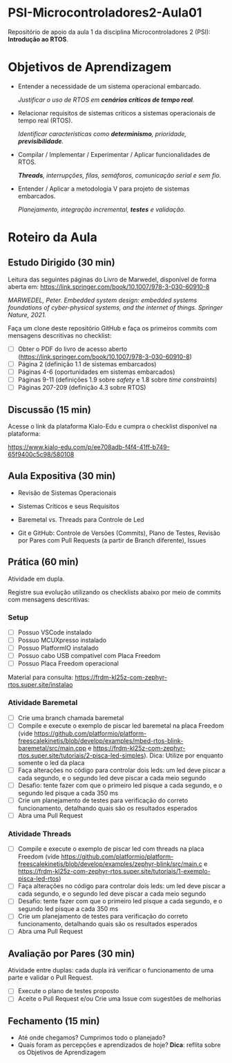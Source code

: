 # PSI-Microcontroladores2-Aula01
Repositório de apoio da aula 1 da disciplina Microcontroladores 2 (PSI): **Introdução ao RTOS**.

# Objetivos de Aprendizagem

- Entender a necessidade de um sistema operacional embarcado.

    _Justificar o uso de RTOS em **cenários críticos de tempo real**._

- Relacionar requisitos de sistemas críticos a sistemas operacionais de tempo real (RTOS).

    _Identificar características como **determinismo**, prioridade, **previsibilidade**._

- Compilar / Implementar / Experimentar / Aplicar funcionalidades de RTOS.

    _**Threads**, interrupções, filas, semáforos, comunicação serial e sem fio._

- Entender / Aplicar a metodologia V para projeto de sistemas embarcados.

    _Planejamento, integração incremental, **testes** e validação._

# Roteiro da Aula

## Estudo Dirigido (30 min)

Leitura das seguintes páginas do Livro de Marwedel, disponível de forma aberta em: https://link.springer.com/book/10.1007/978-3-030-60910-8

  _MARWEDEL, Peter. Embedded system design: embedded systems foundations of cyber-physical systems, and the internet of things. Springer Nature, 2021._

Faça um clone deste repositório GitHub e faça os primeiros commits com mensagens descritivas no checklist:

- [ ] Obter o PDF do livro de acesso aberto (https://link.springer.com/book/10.1007/978-3-030-60910-8)
- [ ] Página 2 (definição 1.1 de sistemas embarcados)
- [ ] Páginas 4-6 (oportunidades em sistemas embarcados)
- [ ] Páginas 9-11 (definições 1.9 sobre _safety_ e 1.8 sobre _time constraints_)
- [ ] Páginas 207-209 (definição 4.3 sobre RTOS)

## Discussão (15 min)

Acesse o link da plataforma Kialo-Edu e cumpra o checklist disponível na plataforma:

https://www.kialo-edu.com/p/ee708adb-f4f4-41ff-b749-65f9400c5c98/580108

## Aula Expositiva (30 min)

- Revisão de Sistemas Operacionais

- Sistemas Críticos e seus Requisitos

- Baremetal vs. Threads para Controle de Led

- Git e GitHub: Controle de Versões (Commits), Plano de Testes, Revisão por Pares com Pull Requests (a partir de Branch diferente), Issues

## Prática (60 min)

Atividade em dupla.

Registre sua evolução utilizando os checklists abaixo por meio de commits com mensagens descritivas:

### Setup
- [ ] Possuo VSCode instalado
- [ ] Possuo MCUXpresso instalado
- [ ] Possuo PlatformIO instalado
- [ ] Possuo cabo USB compatível com Placa Freedom
- [ ] Possuo Placa Freedom operacional

Material para consulta: https://frdm-kl25z-com-zephyr-rtos.super.site/instalao

### Atividade Baremetal
- [ ] Crie uma branch chamada baremetal
- [ ] Compile e execute o exemplo de piscar led baremetal na placa Freedom (vide https://github.com/platformio/platform-freescalekinetis/blob/develop/examples/mbed-rtos-blink-baremetal/src/main.cpp e https://frdm-kl25z-com-zephyr-rtos.super.site/tutoriais/2-pisca-led-simples). Dica: Utilize por enquanto somente o led da placa
- [ ] Faça alterações no código para controlar dois leds: um led deve piscar a cada segundo, e o segundo led deve piscar a cada meio segundo
- [ ] Desafio: tente fazer com que o primeiro led pisque a cada segundo, e o segundo led pisque a cada 350 ms
- [ ] Crie um planejamento de testes para verificação do correto funcionamento, detalhando quais são os resultados esperados
- [ ] Abra uma Pull Request

### Atividade Threads
- [ ] Compile e execute o exemplo de piscar led com threads na placa Freedom (vide https://github.com/platformio/platform-freescalekinetis/blob/develop/examples/zephyr-blink/src/main.c e https://frdm-kl25z-com-zephyr-rtos.super.site/tutoriais/1-exemplo-pisca-led-rtos)
- [ ] Faça alterações no código para controlar dois leds: um led deve piscar a cada segundo, e o segundo led deve piscar a cada meio segundo
- [ ] Desafio: tente fazer com que o primeiro led pisque a cada segundo, e o segundo led pisque a cada 350 ms
- [ ] Crie um planejamento de testes para verificação do correto funcionamento, detalhando quais são os resultados esperados
- [ ] Abra uma Pull Request

## Avaliação por Pares (30 min)
Atividade entre duplas: cada dupla irá verificar o funcionamento de uma parte e validar o Pull Request.
- [ ] Execute o plano de testes proposto
- [ ] Aceite o Pull Request e/ou Crie uma Issue com sugestões de melhorias

## Fechamento (15 min)
- Até onde chegamos? Cumprimos todo o planejado?
- Quais foram as percepções e aprendizados de hoje? **Dica**: reflita sobre os Objetivos de Aprendizagem
